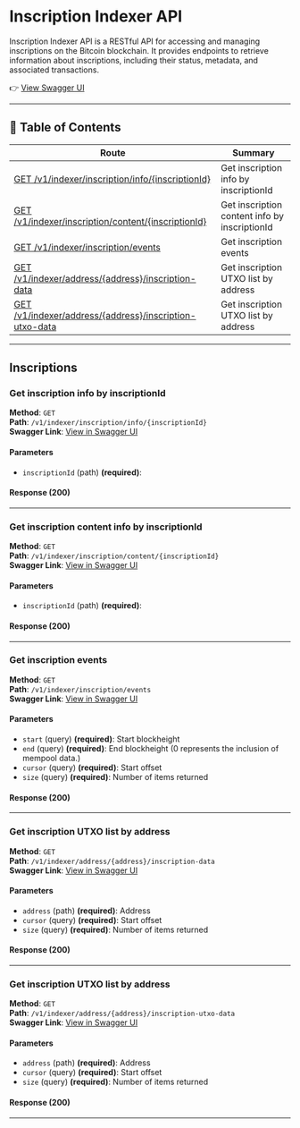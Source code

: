 # Inscription Indexer API

Inscription Indexer API is a RESTful API for accessing and managing inscriptions on the Bitcoin blockchain. It provides endpoints to retrieve information about inscriptions, including their status, metadata, and associated transactions.

👉 [View Swagger UI](https://open-api.unisat.io/#/)

---
## 📑 Table of Contents

| Route | Summary |
| ----- | ------- |
| [GET /v1/indexer/inscription/info/{inscriptionId}](#get-inscription-info-by-inscriptionid) | Get inscription info by inscriptionId |
| [GET /v1/indexer/inscription/content/{inscriptionId}](#get-inscription-content-info-by-inscriptionid) | Get inscription content info by inscriptionId |
| [GET /v1/indexer/inscription/events](#get-inscription-events) | Get inscription events |
| [GET /v1/indexer/address/{address}/inscription-data](#get-inscription-utxo-list-by-address) | Get inscription UTXO list by address |
| [GET /v1/indexer/address/{address}/inscription-utxo-data](#get-inscription-utxo-list-by-address) | Get inscription UTXO list by address |

---

## Inscriptions

### Get inscription info by inscriptionId
<a id="get-inscription-info-by-inscriptionid"></a>

**Method**: `GET`  
**Path**: `/v1/indexer/inscription/info/{inscriptionId}`  
**Swagger Link**: [View in Swagger UI](https://open-api.unisat.io/#/Inscriptions/getInscriptionInfo)  

#### Parameters
- `inscriptionId` (path) **(required)**: 

#### Response (200)


---

### Get inscription content info by inscriptionId
<a id="get-inscription-content-info-by-inscriptionid"></a>

**Method**: `GET`  
**Path**: `/v1/indexer/inscription/content/{inscriptionId}`  
**Swagger Link**: [View in Swagger UI](https://open-api.unisat.io/#/Inscriptions/getInscriptionContent)  

#### Parameters
- `inscriptionId` (path) **(required)**: 

#### Response (200)
---

### Get inscription events
<a id="get-inscription-events"></a>

**Method**: `GET`  
**Path**: `/v1/indexer/inscription/events`  
**Swagger Link**: [View in Swagger UI](https://open-api.unisat.io/#/Inscriptions/getInscriptionEvents)  

#### Parameters
- `start` (query) **(required)**: Start blockheight
- `end` (query) **(required)**: End blockheight (0 represents the inclusion of mempool data.)
- `cursor` (query) **(required)**: Start offset
- `size` (query) **(required)**: Number of items returned

#### Response (200)


---

### Get inscription UTXO list by address
<a id="get-inscription-utxo-list-by-address"></a>

**Method**: `GET`  
**Path**: `/v1/indexer/address/{address}/inscription-data`  
**Swagger Link**: [View in Swagger UI](https://open-api.unisat.io/#/Inscriptions/getInscriptionDataByAddress)  

#### Parameters
- `address` (path) **(required)**: Address
- `cursor` (query) **(required)**: Start offset
- `size` (query) **(required)**: Number of items returned

#### Response (200)


---

### Get inscription UTXO list by address
<a id="get-inscription-utxo-list-by-address"></a>

**Method**: `GET`  
**Path**: `/v1/indexer/address/{address}/inscription-utxo-data`  
**Swagger Link**: [View in Swagger UI](https://open-api.unisat.io/#/Inscriptions/getInscriptionUtxoDataByAddress)  

#### Parameters
- `address` (path) **(required)**: Address
- `cursor` (query) **(required)**: Start offset
- `size` (query) **(required)**: Number of items returned

#### Response (200)


---

